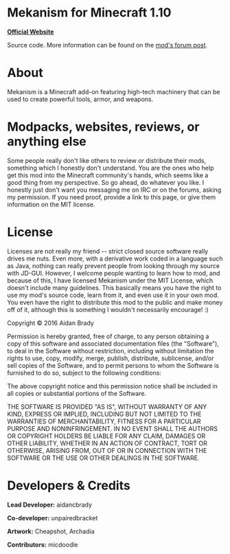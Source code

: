 # Mekanism for Minecraft 1.10 #

[**Official Website**](http://aidancbrady.com/mekanism/)

Source code.  More information can be found on the [mod's forum post](http://www.minecraftforum.net/topic/1361286-164-mekanism-557-universal-cable-dynamic-tanks-wind-power/).

# About #

Mekanism is a Minecraft add-on featuring high-tech machinery that can be used to create powerful tools, armor, and weapons.

# Modpacks, websites, reviews, or anything else #

Some people really don't like others to review or distribute their mods, something which I honestly don't understand.  You are the ones who help get this mod into the Minecraft community's hands, which seems like a good thing from my perspective.
So go ahead, do whatever you like.  I honestly just don't want you messaging me on IRC or on the forums, asking my permission.  If you need proof, provide a link to this page, or give them information on the MIT license.

# License #

Licenses are not really my friend -- strict closed source software really drives me nuts.  Even more, with a derivative work coded in a language such as Java, nothing can really prevent people from looking through my source with JD-GUI.
However, I welcome people wanting to learn how to mod, and because of this, I have licensed Mekanism under the MIT License, which doesn't include many guidelines.  This basically means you have the right to use my mod's source code, learn
from it, and even use it in your own mod.  You even have the right to distribute this mod to the public and make money off of it, although this is something I wouldn't necessarily encourage! :)

Copyright © 2016 Aidan Brady

Permission is hereby granted, free of charge, to any person obtaining a copy of this software and associated documentation files (the "Software"), to deal in the Software without restriction, including without limitation the rights to use, copy, modify, merge, publish, distribute, sublicense, and/or sell copies of the Software, and to permit persons to whom the Software is furnished to do so, subject to the following conditions:

The above copyright notice and this permission notice shall be included in all copies or substantial portions of the Software.

THE SOFTWARE IS PROVIDED "AS IS", WITHOUT WARRANTY OF ANY KIND, EXPRESS OR IMPLIED, INCLUDING BUT NOT LIMITED TO THE WARRANTIES OF MERCHANTABILITY, FITNESS FOR A PARTICULAR PURPOSE AND NONINFRINGEMENT. IN NO EVENT SHALL THE AUTHORS OR COPYRIGHT HOLDERS BE LIABLE FOR ANY CLAIM, DAMAGES OR OTHER LIABILITY, WHETHER IN AN ACTION OF CONTRACT, TORT OR OTHERWISE, ARISING FROM, OUT OF OR IN CONNECTION WITH THE SOFTWARE OR THE USE OR OTHER DEALINGS IN THE SOFTWARE.

# Developers & Credits #

**Lead Developer:** aidancbrady

**Co-developer:** unpairedbracket

**Artwork:** Cheapshot, Archadia

**Contributors:** micdoodle
